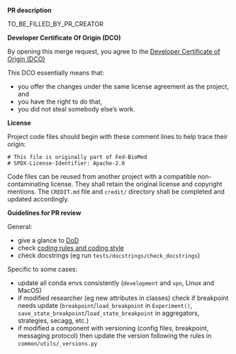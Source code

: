**PR description**

TO_BE_FILLED_BY_PR_CREATOR

**Developer Certificate Of Origin (DCO)**

By opening this merge request, you agree to the
[Developer Certificate of Origin (DCO)](https://github.com/fedbiomed/fedbiomed/blob/master/CONTRIBUTING.md#fed-biomed-developer-certificate-of-origin-dco)

This DCO essentially means that:

- you offer the changes under the same license agreement as the project, and
- you have the right to do that,
- you did not steal somebody else’s work.

**License**

Project code files should begin with these comment lines to help trace their origin:
```
# This file is originally part of Fed-BioMed
# SPDX-License-Identifier: Apache-2.0
```

Code files can be reused from another project with a compatible non-contaminating license.
They shall retain the original license and copyright mentions.
The `CREDIT.md` file and `credit/` directory shall be completed and updated accordingly.


**Guidelines for PR review**

General:

* give a glance to [DoD](https://fedbiomed.org/latest/developer/definition-of-done/)
* check [coding rules and coding style](https://fedbiomed.org/latest/developer/usage_and_tools/#coding-style)
* check docstrings (eg run `tests/docstrings/check_docstrings`)

Specific to some cases:

* update all conda envs consistently (`development` and `vpn`, Linux and MacOS)
* if modified researcher (eg new attributes in classes) check if breakpoint needs update (`breakpoint`/`load_breakpoint` in `Experiment()`, `save_state_breakpoint`/`load_state_breakpoint` in aggregators, strategies, secagg, etc.)
* if modified a component with versioning (config files, breakpoint, messaging protocol) then update the version following the rules in `common/utils/_versions.py`
